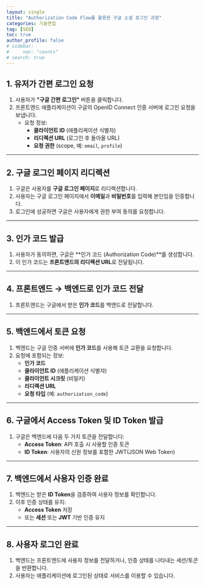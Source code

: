 ```yaml
---
layout: single
title: "Authorization Code Flow를 활용한 구글 소셜 로그인 과정"
categories: 기술면접
tag: [SEO]
toc: true
author_profile: false
# sidebar:
#     nav: "counts"
# search: true
---
```


## 1. 유저가 간편 로그인 요청

1. 사용자가 **"구글 간편 로그인"** 버튼을 클릭합니다.
2. 프론트엔드 애플리케이션이 구글의 OpenID Connect 인증 서버에 로그인 요청을 보냅니다.
   - 요청 정보:
     - **클라이언트 ID** (애플리케이션 식별자)
     - **리디렉션 URL** (로그인 후 돌아올 URL)
     - **요청 권한** (scope, 예: `email`, `profile`)

---

## 2. 구글 로그인 페이지 리디렉션

1. 구글은 사용자를 **구글 로그인 페이지**로 리디렉션합니다.
2. 사용자는 구글 로그인 페이지에서 **이메일**과 **비밀번호**를 입력해 본인임을 인증합니다.
3. 로그인에 성공하면 구글은 사용자에게 권한 부여 동의를 요청합니다.

---

## 3. 인가 코드 발급

1. 사용자가 동의하면, 구글은 **인가 코드 (Authorization Code)**를 생성합니다.
2. 이 인가 코드는 **프론트엔드의 리디렉션 URL**로 전달됩니다.

---

## 4. 프론트엔드 → 백엔드로 인가 코드 전달

1. 프론트엔드는 구글에서 받은 **인가 코드**를 백엔드로 전달합니다.

---

## 5. 백엔드에서 토큰 요청

1. 백엔드는 구글 인증 서버에 **인가 코드**를 사용해 토큰 교환을 요청합니다.
2. 요청에 포함되는 정보:
   - **인가 코드**
   - **클라이언트 ID** (애플리케이션 식별자)
   - **클라이언트 시크릿** (비밀키)
   - **리디렉션 URL**
   - **요청 타입** (예: `authorization_code`)

---

## 6. 구글에서 Access Token 및 ID Token 발급

1. 구글은 백엔드에 다음 두 가지 토큰을 전달합니다:
   - **Access Token**: API 호출 시 사용할 인증 토큰
   - **ID Token**: 사용자의 신원 정보를 포함한 JWT(JSON Web Token)

---

## 7. 백엔드에서 사용자 인증 완료

1. 백엔드는 받은 **ID Token**을 검증하여 사용자 정보를 확인합니다.
2. 이후 인증 상태를 유지:
   - **Access Token** 저장
   - 또는 **세션** 또는 **JWT** 기반 인증 유지

---

## 8. 사용자 로그인 완료

1. 백엔드는 프론트엔드에 사용자 정보를 전달하거나, 인증 상태를 나타내는 세션/토큰을 반환합니다.
2. 사용자는 애플리케이션에 로그인된 상태로 서비스를 이용할 수 있습니다.
